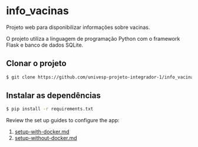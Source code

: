 # info_vacinas

Projeto web para disponibilizar informações sobre vacinas.

O projeto utiliza a linguagem de programação Python com o framework Flask
e banco de dados SQLite.

## Clonar o projeto

```sh
$ git clone https://github.com/univesp-projeto-integrador-1/info_vacinas.git
```


## Instalar as dependências

```sh
$ pip install -r requirements.txt
```

Review the set up guides to configure the app:

1. [setup-with-docker.md](setup-with-docker.md)
1. [setup-without-docker.md](setup-without-docker.md)
